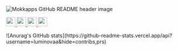<img src="https://github.com/Mokkapps/mokkapps/blob/master/header.png" alt="Mokkapps GitHub README header image">
<p>
    <a href="https://www.x.com/mokkapps">
        <img src="https://img.shields.io/badge/twitter-%231DA1F2.svg?&style=for-the-badge&logo=twitter&logoColor=white" height=25>
    </a> 
    <a href="https://www.linkedin.com/in/mokkapps">
        <img src="https://img.shields.io/badge/linkedin-%230077B5.svg?&style=for-the-badge&logo=linkedin&logoColor=white" height=25>
    </a> 
    <a href="https://instagram.com/fatkhulkariiim/">
        <img src="https://img.shields.io/badge/instagram-%23E4405F.svg?&style=for-the-badge&logo=instagram&logoColor=white" height=25>
    </a> 
    <a href="https://www.youtube.com/@mokkapps">
        <img src="https://img.shields.io/badge/youtube-%2312100E.svg?&style=for-the-badge&logo=youtube&logoColor=white" height=25>
    </a>
</p>
![Anurag's GitHub stats](https://github-readme-stats.vercel.app/api?username=luminovaa&hide=contribs,prs)
